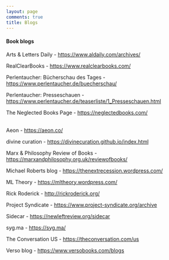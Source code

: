 ```yaml
---
layout: page
comments: true
title: Blogs
---
```


#### Book blogs

Arts & Letters Daily - <https://www.aldaily.com/archives/>

RealClearBooks - <https://www.realclearbooks.com/>

Perlentaucher: Bücherschau des Tages - <https://www.perlentaucher.de/buecherschau/>

Perlentaucher: Presseschauen - <https://www.perlentaucher.de/teaserliste/1_Presseschauen.html>

The Neglected Books Page - <https://neglectedbooks.com/>
<br><br>

Aeon - <https://aeon.co/>

divine curation - <https://divinecuration.github.io/index.html>

Marx & Philosophy Review of Books - <https://marxandphilosophy.org.uk/reviewofbooks/>

Michael Roberts blog - <https://thenextrecession.wordpress.com/>

ML Theory - <https://mltheory.wordpress.com/>

Rick Roderick - <http://rickroderick.org/>

Project Syndicate - <https://www.project-syndicate.org/archive>

Sidecar - <https://newleftreview.org/sidecar>

syg.ma - <https://syg.ma/>

The Conversation US - <https://theconversation.com/us>

Verso blog - <https://www.versobooks.com/blogs>
